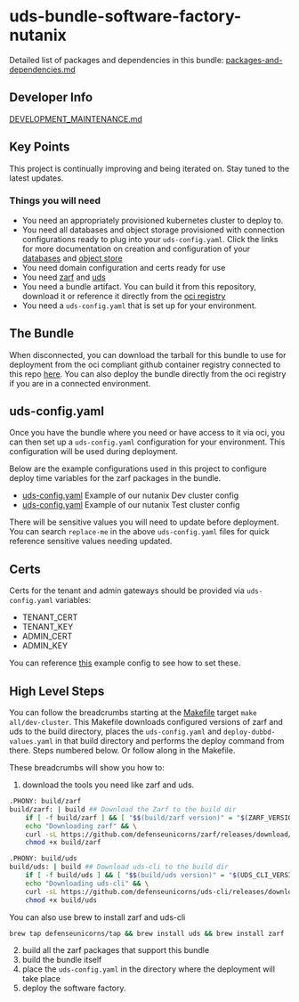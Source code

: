 # uds-bundle-software-factory-nutanix
Detailed list of packages and dependencies in this bundle:
[packages-and-dependencies.md](docs/packages-and-dependencies.md)

## Developer Info

[DEVELOPMENT_MAINTENANCE.md](docs/DEVELOPMENT_MAINTENANCE.md)

## Key Points
This project is continually improving and being iterated on. Stay tuned to the latest updates.
### Things you will need
- You need an appropriately provisioned kubernetes cluster to deploy to.
- You need all databases and object storage provisioned with connection configurations ready to plug into your `uds-config.yaml`. Click the links for more documentation on creation and configuration of your [databases](docs/database-creation-and-configuration.md) and [object store](docs/object-store-creation-and-configuration.md)
- You need domain configuration and certs ready for use
- You need [zarf](https://github.com/defenseunicorns/zarf) and [uds](https://github.com/defenseunicorns/uds-cli)
- You need a bundle artifact. You can build it from this repository, download it or reference it directly from the [oci registry](https://github.com/defenseunicorns/uds-bundle-software-factory-nutanix/pkgs/container/uds-bundle%2Fsoftware-factory-nutanix)
- You need a `uds-config.yaml` that is set up for your environment.

## The Bundle

When disconnected, you can download the tarball for this bundle to use for deployment from the oci compliant github container registry connected to this repo [here](https://github.com/defenseunicorns/uds-bundle-software-factory-nutanix/pkgs/container/uds-bundle%2Fsoftware-factory-nutanix). You can also deploy the bundle directly from the oci registry if you are in a connected environment.

## uds-config.yaml
Once you have the bundle where you need or have access to it via oci, you can then set up a `uds-config.yaml` configuration for your environment. This configuration will be used during deployment.

Below are the example configurations used in this project to configure deploy time variables for the zarf packages in the bundle.
- [uds-config.yaml](uds-config/dev-cluster/uds-config.yaml) Example of our nutanix Dev cluster config
- [uds-config.yaml](uds-config/test-cluster/uds-config.yaml) Example of our nutanix Test cluster config

There will be sensitive values you will need to update before deployment. You can search `replace-me` in the above `uds-config.yaml` files for quick reference sensitive values needing updated.

## Certs
Certs for the tenant and admin gateways should be provided via `uds-config.yaml` variables:
* TENANT_CERT
* TENANT_KEY
* ADMIN_CERT
* ADMIN_KEY

You can reference [this](uds-config/dev-cluster/uds-config.yaml) example config to see how to set these.
## High Level Steps
You can follow the breadcrumbs starting at the [Makefile](Makefile) target `make all/dev-cluster`. This Makefile downloads configured versions of zarf and uds to the build directory, places the `uds-config.yaml` and `deploy-dubbd-values.yaml` in that build directory and performs the deploy command from there. Steps numbered below. Or follow along in the Makefile.

These breadcrumbs will show you how to:
1) download the tools you need like zarf and uds.
```bash
.PHONY: build/zarf
build/zarf: | build ## Download the Zarf to the build dir
	if [ -f build/zarf ] && [ "$$(build/zarf version)" = "$(ZARF_VERSION)" ] ; then exit 0; fi && \
	echo "Downloading zarf" && \
	curl -sL https://github.com/defenseunicorns/zarf/releases/download/$(ZARF_VERSION)/zarf_$(ZARF_VERSION)_$(UNAME_S)_$(ARCH) -o build/zarf && \
	chmod +x build/zarf

.PHONY: build/uds
build/uds: | build ## Download uds-cli to the build dir
	if [ -f build/uds ] && [ "$$(build/uds version)" = "$(UDS_CLI_VERSION)" ] ; then exit 0; fi && \
	echo "Downloading uds-cli" && \
	curl -sL https://github.com/defenseunicorns/uds-cli/releases/download/$(UDS_CLI_VERSION)/uds-cli_$(UDS_CLI_VERSION)_$(UNAME_S)_$(ARCH) -o build/uds && \
	chmod +x build/uds
```
You can also use brew to install zarf and uds-cli
```bash
brew tap defenseunicorns/tap && brew install uds && brew install zarf
```
2) build all the zarf packages that support this bundle
1) build the bundle itself
1) place the `uds-config.yaml` in the directory where the deployment will take place
1) deploy the software factory.
